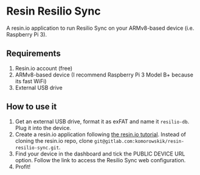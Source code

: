 # Resin Resilio Sync

A resin.io application to run Resilio Sync on your ARMv8-based device (i.e. Raspberry Pi 3).

## Requirements

1. Resin.io account (free)
2. ARMv8-based device (I recommend Raspberry Pi 3 Model B+ because its fast WiFi)
3. External USB drive

## How to use it

1. Get an external USB drive, format it as exFAT and name it `resilio-db`. Plug it into the device.
2. Create a resin.io application following [the resin.io tutorial](https://docs.resin.io/learn/getting-started/). Instead of cloning the resin.io repo, clone `git@gitlab.com:komorowskik/resin-resilio-sync.git`.
3. Find your device in the dashboard and tick the PUBLIC DEVICE URL option. Follow the link to access the Resilio Sync web configuration.
4. Profit!
